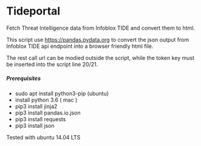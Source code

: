 # Tideportal
Fetch Threat Intelligence data from Infoblox TIDE and convert them to html.

This script use https://pandas.pydata.org to convert the json output from Infoblox TIDE api endpoint into a browser friendly html file. 

The rest call url can be modied outside the script, while the token key must be inserted into the script line 20/21.

##### Prerequisites
- sudo apt install python3-pip (ubuntu)
- install python 3.6 ( mac )
- pip3 install jinja2
- pip3 install pandas.io.json
- pip3 install requests
- pip3 install json

Tested with ubuntu 14.04 LTS
